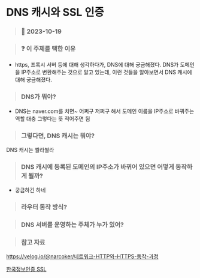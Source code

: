 # DNS 캐시와 SSL 인증

> ### :date: 2023-10-19

> ### :question: 이 주제를 택한 이유

- https, 프록시 서버 등에 대해 생각하다가, DNS에 대해 궁금해졌다. DNS가 도메인을  IP주소로 변환해주는 것으로 알고 있는데, 이런 것들을 알아보면서 DNS 캐시에 대해 궁금해졌다.

> ### DNS가 뭐야?

- DNS는 naver.com를 치면~ 어쩌구 저쩌구 해서 도메인 이름을 IP주소로 바꿔주는 역할 대충 그렇다는 뜻 적어주면 됨

> ### 그렇다면, DNS 캐시는 뭐야?

DNS 캐시는 쏼라쏼라

> ### DNS 캐시에 등록된 도메인의 IP주소가 바뀌어 있으면 어떻게 동작하게 될까?

- 궁금하긴 하네

> ### 라우터 동작 방식?

> ### DNS 서버를 운영하는 주체가 누가 있어?

> ### 참고 자료

https://velog.io/@narcoker/네트워크-HTTP와-HTTPS-동작-과정

[한국정보인증 SSL](https://www.kicassl.com/cstmrsuprt/ntc/searchNtcDetail.sg?page=1&ntcSeq=148&mode=&searchType=subject&searchWord=&searchRowCnt=10)
